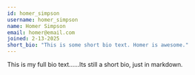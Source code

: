 ```yaml
---
id: homer_simpson
username: homer_simpson
name: Homer Simpson
email: homer@email.com
joined: 2-13-2025
short_bio: "This is some short bio text. Homer is awesome."
---
```


This is my full bio text......Its still a short bio, just in markdown.
